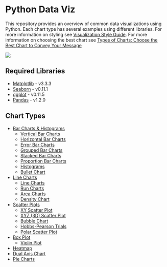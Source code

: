 # Python Data Viz

This repository provides an overview of common data visualizations using Python. Each chart type has several examples using different libraries. For more information on styling see [Visualization Style Guide](). For more information on choosing the best chart see [Types of Charts: Choose the Best Chart to Convey Your Message](https://www.mymarketresearchmethods.com/types-of-charts-choose/)

![](https://www.mymarketresearchmethods.com/wp-content/uploads/2013/01/chart-types-choosing-the-right-one.png)

## Required Libraries
* [Matplotlib](https://matplotlib.org) - v3.3.3
* [Seaborn](https://seaborn.pydata.org) - v0.11.1
* [ggplot](https://pypi.org/project/ggplot/) - v0.11.5
* [Pandas](https://pandas.pydata.org) - v1.2.0

## Chart Types
* [Bar Charts & Histograms](./bar-charts.ipynb)
	* [Vertical Bar Charts](./bar-charts.ipynb#vertical_bar)
	* [Horizontal Bar Charts](./bar-charts.ipynb#horizontal_bar)
	* [Error Bar Charts](./bar-charts.ipynb#error_bar)
	* [Grouped Bar Charts](./bar-charts.ipynb#group_bar)
	* [Stacked Bar Charts](./bar-charts.ipynb#stack_bar)
	* [Proportion Bar Charts](./bar-charts.ipynb#prop_bar)
	* [Histograms](./bar-charts.ipynb#hist)
	* [Bullet Chart](./bar-charts.ipynb#bullet)
* [Line Charts](./line-charts.ipynb)
	* [Line Charts](./line-charts.ipynb#line_chart)
	* [Run Charts](./line-charts.ipynb#run_chart)
	* [Area Charts](./line-charts.ipynb#area_chart)
	* [Density Chart](./line-charts.ipynb#density_chart)
* [Scatter Plots](./scatter-plots.ipynb)
	* [XY Scatter Plot](./scatter-plots.ipynb#xy_plot)
	* [XYZ (3D) Scatter Plot](./scatter-plots.ipynb#xyz_plot)
	* [Bubble Chart](./scatter-plots.ipynb#bubble_chart)
	* [Hobbs-Pearson Trials](./scatter-plots.ipynb#hobbs_trials)
	* [Polar Scatter Plot](./scatter-plots.ipynb#polar_scatter)
* [Box Plot](./box-plots.ipynb)
	* [Violin Plot]()
* [Heatmap]()
* [Dual Axis Chart]()
* [Pie Charts]()
